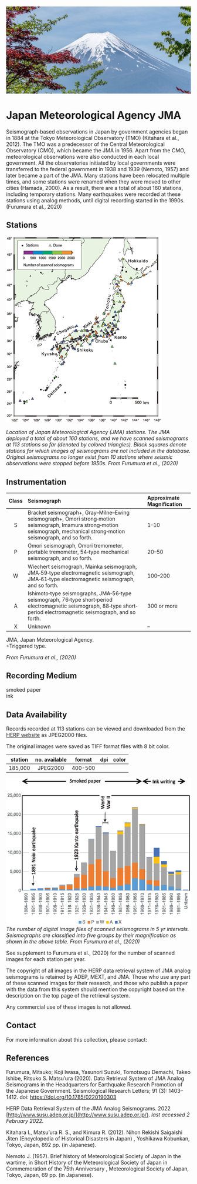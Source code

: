 <!---
layout              : page
show_meta           : false
title               : "Japan Meteorological Agency"
subheadline         : "JMA"
teaser              : "More information about this network"
header:
   image_fullwidth  : "jma.jpg"
permalink           : "/organizations/jma"
breadcrumb          : true
--->

![some dummy txt](../../images/jma.jpg)

# Japan Meteorological Agency JMA
Seismograph‐based observations in Japan by government agencies began in 1884 at the Tokyo Meteorological Observatory (TMO) (Kitahara et al., 2012). The TMO was a predecessor of the Central Meteorological Observatory (CMO), which became the JMA in 1956. Apart from the CMO, meteorological observations were also conducted in each local government. All the observatories initiated by local governments were transferred to the federal government in 1938 and 1939 (Nemoto, 1957) and later became a part of the JMA. Many stations have been relocated multiple times, and some stations were renamed when they were moved to other cities (Hamada, 2000). As a result, there are a total of about 160 stations, including temporary stations. Many earthquakes were recorded at these stations using analog methods, until digital recording started in the 1990s. (Furumura et al., 2020)


## Stations

![some dummy txt](../../images/jma-fig1.png)

*Location of Japan Meteorological Agency (JMA) stations. The JMA deployed a total of about 160 stations, and we have scanned seismograms at 113 stations so far (denoted by colored triangles). Black squares denote stations for which images of seismograms are not included in the database. Original seismograms no longer exist from 10 stations where seismic observations were stopped before 1950s. From Furumura et al., (2020)*

## Instrumentation

**Class**|**Seismograph**|**Approximate Magnification**
 :---: | :--- | :---
S|Bracket seismograph+, Gray–Milne–Ewing seismograph+, Omori strong‐motion seismograph, Imamura strong‐motion seismograph, mechanical strong‐motion seismograph, and so forth. |1–10
P|Omori seismograph, Omori tremometer, portable tremometer, 54‐type mechanical seismograph, and so forth.|	20–50
W|Wiechert seismograph, Mainka seismograph, JMA‐59‐type electromagnetic seismograph, JMA‐61‐type electromagnetic seismograph, and so forth. |100–200
A|Ishimoto‐type seismographs, JMA‐56‐type seismograph, 76‐type short‐period electromagnetic seismograph, 88‐type short‐period electromagnetic seismograph, and so forth. |	300 or more
X|Unknown |–

JMA, Japan Meteorological Agency.  
+Triggered type.  

*From Furumura et al., (2020)*
## Recording Medium
smoked paper  
ink

## Data Availability

Records recorded at 113 stations can be viewed and downloaded from the [HERP website](http://www.susu.adep.or.jp/) as JPEG2000 files.

The original images were saved as TIFF format files with 8 bit color.

**station**|**no. available** | **format** | **dpi** | **color**
| :---: | :---: | :---: | :---: | :---:
 |185,000 |  JPEG2000 | 400-500   |

![some dummy txt](../../images/jma-fig2.png)
*The number of digital image files of scanned seismograms in 5 yr intervals. Seismographs are classified into five groups by their magnification as shown in the above table. From Furumura et al., (2020)*

See supplement to Furumura et al., (2020) for the number of scanned images for each station per year.

The copyright of all images in the HERP data retrieval system of JMA analog seismograms is retained by ADEP, MEXT, and JMA. Those who use any part of these scanned images for their research, and those who publish a paper with the data from this system should mention the copyright based on the description on the top page of the retrieval system.

Any commercial use of these images is not allowed.

## Contact
For more information about this collection, please contact:

## References
Furumura, Mitsuko; Koji Iwasa, Yasunori Suzuki, Tomotsugu Demachi, Takeo Ishibe, Ritsuko S. Matsu’ura (2020). Data Retrieval System of JMA Analog Seismograms in the Headquarters for Earthquake Research Promotion of the Japanese Government. Seismological Research Letters; 91 (3): 1403–1412. doi: https://doi.org/10.1785/0220190303

HERP Data Retrieval System of the JMA Analog Seismograms. 2022 [http://www.susu.adep.or.jp/](http://www.susu.adep.or.jp/). *last accessed 2 February 2022.*

Kitahara I., Matsu’ura R. S., and Kimura R. (2012). Nihon Rekishi Saigaishi Jiten (Encyclopedia of Historical Disasters in Japan) , Yoshikawa Kobunkan, Tokyo, Japan, 892 pp. (in Japanese).

Nemoto J. (1957). Brief history of Meteorological Society of Japan in the wartime, in Short History of the Meteorological Society of Japan in Commemoration of the 75th Anniversary , Meteorological Society of Japan, Tokyo, Japan, 69 pp. (in Japanese).

